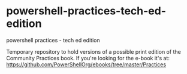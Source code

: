 powershell-practices-tech-ed-edition
====================================

powershell practices - tech ed edition 

Temporary repository to hold versions of a possible print edition of the Community Practices book. If you're looking for the e-book it's at: https://github.com/PowerShellOrg/ebooks/tree/master/Practices
